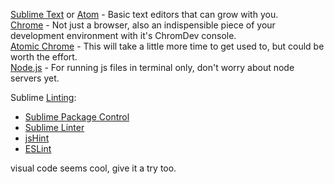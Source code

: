[Sublime Text](https://www.sublimetext.com/3) or [Atom](https://atom.io) - Basic text editors that can grow with you.  
[Chrome](https://support.google.com/chrome/answer/95346?co=GENIE.Platform%3DDesktop&hl=en) - Not just a browser, also an indispensible piece of your development environment with it's ChromDev console.  
[Atomic Chrome](https://atom.io/packages/atomic-chrome) - This will take a little more time to get used to, but could be worth the effort.  
[Node.js](https://nodejs.org/en/download/) - For running js files in terminal only, don't worry about node servers yet.  

Sublime [Linting](http://stackoverflow.com/questions/8503559/what-is-linting):  
   * [Sublime Package Control](https://packagecontrol.io/installation) 
   * [Sublime Linter](https://packagecontrol.io/packages/SublimeLinter)  
   * [jsHint](http://jshint.com/install/)  
   * [ESLint](http://eslint.org/docs/user-guide/getting-started)  
  
  
visual code seems cool, give it a try too.
